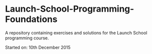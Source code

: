 # Launch-School-Programming-Foundations

A repository containing exercises and solutions for the Launch School programming course.

Started on: 10th December 2015
